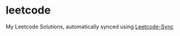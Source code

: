 # leetcode
My Leetcode Solutions, automatically synced using [Leetcode-Sync](https://github.com/joshcai/leetcode-sync)
